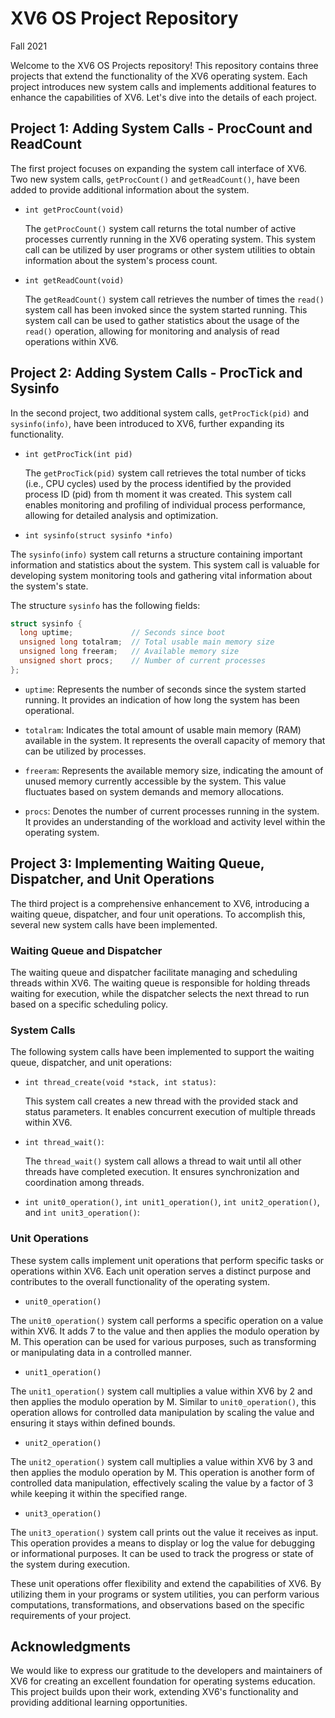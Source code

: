 # XV6 OS Project Repository
Fall 2021

Welcome to the XV6 OS Projects repository! This repository contains three projects that extend the functionality of the XV6 operating system. Each project introduces new system calls and implements additional features to enhance the capabilities of XV6. Let's dive into the details of each project.

## Project 1: Adding System Calls - ProcCount and ReadCount

The first project focuses on expanding the system call interface of XV6. Two new system calls, `getProcCount()` and `getReadCount()`, have been added to provide additional information about the system.

- `int getProcCount(void)`

  The `getProcCount()` system call returns the total number of active processes currently running in the XV6 operating system. This system call can be utilized by user programs or other system utilities to obtain information about the system's process count.

- `int getReadCount(void)`

  The `getReadCount()` system call retrieves the number of times the `read()` system call has been invoked since the system started running. This system call can be used to gather statistics about the usage of the `read()` operation, allowing for monitoring and analysis of read operations within XV6.

## Project 2: Adding System Calls - ProcTick and Sysinfo

In the second project, two additional system calls, `getProcTick(pid)` and `sysinfo(info)`, have been introduced to XV6, further expanding its functionality.

- `int getProcTick(int pid)`

  The `getProcTick(pid)` system call retrieves the total number of ticks (i.e., CPU cycles) used by the process identified by the provided process ID (pid) from th moment it was created. This system call enables monitoring and profiling of individual process performance, allowing for detailed analysis and optimization.

- `int sysinfo(struct sysinfo *info)`

The `sysinfo(info)` system call returns a structure containing important information and statistics about the system. This system call is valuable for developing system monitoring tools and gathering vital information about the system's state.

The structure `sysinfo` has the following fields:

```c
struct sysinfo {
  long uptime;             // Seconds since boot
  unsigned long totalram;  // Total usable main memory size
  unsigned long freeram;   // Available memory size
  unsigned short procs;    // Number of current processes
};
```

- `uptime`: Represents the number of seconds since the system started running. It provides an indication of how long the system has been operational.

- `totalram`: Indicates the total amount of usable main memory (RAM) available in the system. It represents the overall capacity of memory that can be utilized by processes.

- `freeram`: Represents the available memory size, indicating the amount of unused memory currently accessible by the system. This value fluctuates based on system demands and memory allocations.

- `procs`: Denotes the number of current processes running in the system. It provides an understanding of the workload and activity level within the operating system.

## Project 3: Implementing Waiting Queue, Dispatcher, and Unit Operations

The third project is a comprehensive enhancement to XV6, introducing a waiting queue, dispatcher, and four unit operations. To accomplish this, several new system calls have been implemented.

### Waiting Queue and Dispatcher

The waiting queue and dispatcher facilitate managing and scheduling threads within XV6. The waiting queue is responsible for holding threads waiting for execution, while the dispatcher selects the next thread to run based on a specific scheduling policy.

### System Calls

The following system calls have been implemented to support the waiting queue, dispatcher, and unit operations:

- `int thread_create(void *stack, int status)`:

   This system call creates a new thread with the provided stack and status parameters. It enables concurrent execution of multiple threads within XV6.

- `int thread_wait()`:

  The `thread_wait()` system call allows a thread to wait until all other threads have completed execution. It ensures synchronization and coordination among threads.

- `int unit0_operation()`, `int unit1_operation()`, `int unit2_operation()`, and `int unit3_operation()`:

### Unit Operations

  These system calls implement unit operations that perform specific tasks or operations within XV6. Each unit operation serves a distinct purpose and contributes to the overall functionality of the operating system.

- `unit0_operation()`

The `unit0_operation()` system call performs a specific operation on a value within XV6. It adds 7 to the value and then applies the modulo operation by M. This operation can be used for various purposes, such as transforming or manipulating data in a controlled manner.

- `unit1_operation()`

The `unit1_operation()` system call multiplies a value within XV6 by 2 and then applies the modulo operation by M. Similar to `unit0_operation()`, this operation allows for controlled data manipulation by scaling the value and ensuring it stays within defined bounds.

- `unit2_operation()`

The `unit2_operation()` system call multiplies a value within XV6 by 3 and then applies the modulo operation by M. This operation is another form of controlled data manipulation, effectively scaling the value by a factor of 3 while keeping it within the specified range.

- `unit3_operation()`

The `unit3_operation()` system call prints out the value it receives as input. This operation provides a means to display or log the value for debugging or informational purposes. It can be used to track the progress or state of the system during execution.

These unit operations offer flexibility and extend the capabilities of XV6. By utilizing them in your programs or system utilities, you can perform various computations, transformations, and observations based on the specific requirements of your project.

## Acknowledgments

We would like to express our gratitude to the developers and maintainers of XV6 for creating an excellent foundation for operating systems education. This project builds upon their work, extending XV6's functionality and providing additional learning opportunities.
